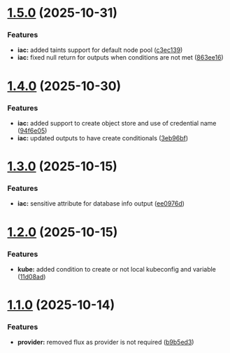 # [1.5.0](https://gitlab.com/arkhoss/terraform-civo-aio/compare/v1.4.0...v1.5.0) (2025-10-31)


### Features

* **iac:** added taints support for default node pool ([c3ec139](https://gitlab.com/arkhoss/terraform-civo-aio/commit/c3ec139febe1916fe06d2795b070a1aea9ccf47c))
* **iac:** fixed null return for outputs when conditions are not met ([863ee16](https://gitlab.com/arkhoss/terraform-civo-aio/commit/863ee168aabb65c854624c5a1369bce6506ae89f))

# [1.4.0](https://gitlab.com/arkhoss/terraform-civo-aio/compare/v1.3.0...v1.4.0) (2025-10-30)


### Features

* **iac:** added support to create object store and use of credential name ([94f6e05](https://gitlab.com/arkhoss/terraform-civo-aio/commit/94f6e05fccf7c76df53ec3cec7d96106930bbd0d))
* **iac:** updated outputs to have create conditionals ([3eb96bf](https://gitlab.com/arkhoss/terraform-civo-aio/commit/3eb96bf0b94e0674da3f81893c4561b74644a2d4))

# [1.3.0](https://gitlab.com/arkhoss/terraform-civo-aio/compare/v1.2.0...v1.3.0) (2025-10-15)


### Features

* **iac:** sensitive attribute for database info output ([ee0976d](https://gitlab.com/arkhoss/terraform-civo-aio/commit/ee0976dd8eaf8303ac2578cad46699863f849c39))

# [1.2.0](https://gitlab.com/arkhoss/terraform-civo-aio/compare/v1.1.0...v1.2.0) (2025-10-15)


### Features

* **kube:** added condition to create or not local kubeconfig and variable ([11d08ad](https://gitlab.com/arkhoss/terraform-civo-aio/commit/11d08ad77679a7ca8e185f508390857296e53d18))

# [1.1.0](https://gitlab.com/arkhoss/terraform-civo-aio/compare/v1.0.0...v1.1.0) (2025-10-14)


### Features

* **provider:** removed flux as provider is not required ([b9b5ed3](https://gitlab.com/arkhoss/terraform-civo-aio/commit/b9b5ed3f5e90f32e4a48b19bb62a6a9816c9852d))
